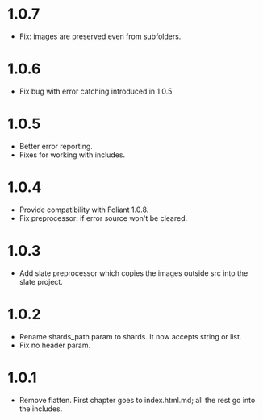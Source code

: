 # 1.0.7

- Fix: images are preserved even from subfolders.

# 1.0.6

- Fix bug with error catching introduced in 1.0.5

# 1.0.5

-   Better error reporting.
-   Fixes for working with includes.

# 1.0.4

-   Provide compatibility with Foliant 1.0.8.
-   Fix preprocessor: if error source won't be cleared.

# 1.0.3

-   Add slate preprocessor which copies the images outside src into the slate project.

# 1.0.2

-   Rename shards_path param to shards. It now accepts string or list.
-   Fix no header param.

# 1.0.1

-   Remove flatten. First chapter goes to index.html.md; all the rest go into the includes.
